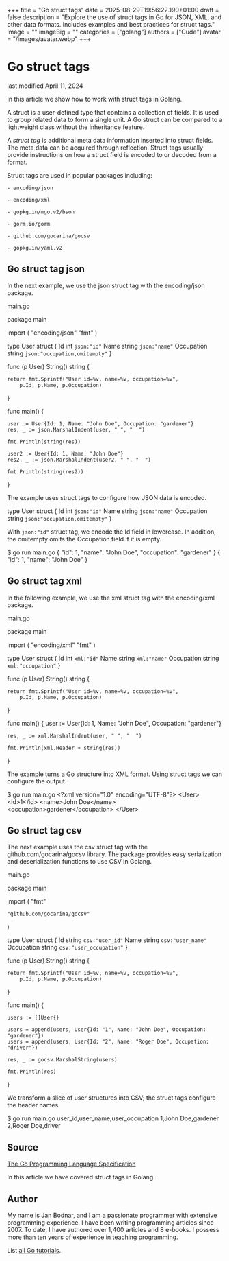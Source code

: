 +++
title = "Go struct tags"
date = 2025-08-29T19:56:22.190+01:00
draft = false
description = "Explore the use of struct tags in Go for JSON, XML, and other data formats. Includes examples and best practices for struct tags."
image = ""
imageBig = ""
categories = ["golang"]
authors = ["Cude"]
avatar = "/images/avatar.webp"
+++

# Go struct tags

last modified April 11, 2024

In this article we show how to work with struct tags in Golang. 

A struct is a user-defined type that contains a collection of
fields. It is used to group related data to form a single unit.
A Go struct can be compared to a lightweight class without the inheritance
feature.

A *struct tag* is additional meta data information inserted into struct
fields. The meta data can be acquired through reflection. Struct tags usually
provide instructions on how a struct field is encoded to or decoded from a
format.

Struct tags are used in popular packages including:

    - encoding/json

    - encoding/xml

    - gopkg.in/mgo.v2/bson

    - gorm.io/gorm

    - github.com/gocarina/gocsv

    - gopkg.in/yaml.v2

## Go struct tag json

In the next example, we use the json struct tag with the 
encoding/json package.

main.go
  

package main

import (
    "encoding/json"
    "fmt"
)

type User struct {
    Id         int    `json:"id"`
    Name       string `json:"name"`
    Occupation string `json:"occupation,omitempty"`
}

func (p User) String() string {

    return fmt.Sprintf("User id=%v, name=%v, occupation=%v",
        p.Id, p.Name, p.Occupation)
}

func main() {

    user := User{Id: 1, Name: "John Doe", Occupation: "gardener"}
    res, _ := json.MarshalIndent(user, " ", "  ")

    fmt.Println(string(res))

    user2 := User{Id: 1, Name: "John Doe"}
    res2, _ := json.MarshalIndent(user2, " ", "  ")

    fmt.Println(string(res2))
}

The example uses struct tags to configure how JSON data is encoded.

type User struct {
    Id         int    `json:"id"`
    Name       string `json:"name"`
    Occupation string `json:"occupation,omitempty"`
}

With `json:"id"` struct tag, we encode the Id field in lowercase.
In addition, the omitempty omits the Occupation field
if it is empty.

$ go run main.go
{
    "id": 1,
    "name": "John Doe",
    "occupation": "gardener"
    }
{
    "id": 1,
    "name": "John Doe"
}

## Go struct tag xml

In the following example, we use the xml struct tag with the 
encoding/xml package.

main.go
  

package main

import (
    "encoding/xml"
    "fmt"
)

type User struct {
    Id         int    `xml:"id"`
    Name       string `xml:"name"`
    Occupation string `xml:"occupation"`
}

func (p User) String() string {

    return fmt.Sprintf("User id=%v, name=%v, occupation=%v",
        p.Id, p.Name, p.Occupation)
}

func main() {
    user := User{Id: 1, Name: "John Doe", Occupation: "gardener"}

    res, _ := xml.MarshalIndent(user, " ", "  ")

    fmt.Println(xml.Header + string(res))
}

The example turns a Go structure into XML format. Using struct tags we can 
configure the output.

$ go run main.go
&lt;?xml version="1.0" encoding="UTF-8"?&gt;
 &lt;User&gt;
   &lt;id&gt;1&lt;/id&gt;
   &lt;name&gt;John Doe&lt;/name&gt;
   &lt;occupation&gt;gardener&lt;/occupation&gt;
 &lt;/User&gt;

## Go struct tag csv

The next example uses the csv struct tag with the
github.com/gocarina/gocsv library. The package provides easy
serialization and deserialization functions to use CSV in Golang.

main.go
  

package main

import (
    "fmt"

    "github.com/gocarina/gocsv"
)

type User struct {
    Id         string `csv:"user_id"`
    Name       string `csv:"user_name"`
    Occupation string `csv:"user_occupation"`
}

func (p User) String() string {

    return fmt.Sprintf("User id=%v, name=%v, occupation=%v",
        p.Id, p.Name, p.Occupation)
}

func main() {

    users := []User{}

    users = append(users, User{Id: "1", Name: "John Doe", Occupation: "gardener"})
    users = append(users, User{Id: "2", Name: "Roger Doe", Occupation: "driver"})

    res, _ := gocsv.MarshalString(users)

    fmt.Println(res)
}

We transform a slice of user structures into CSV; the struct tags configure the 
header names.

$ go run main.go
user_id,user_name,user_occupation
1,John Doe,gardener
2,Roger Doe,driver

## Source

[The Go Programming Language Specification](https://go.dev/ref/spec)

In this article we have covered struct tags in Golang.

## Author

My name is Jan Bodnar, and I am a passionate programmer with extensive
programming experience. I have been writing programming articles since 2007.
To date, I have authored over 1,400 articles and 8 e-books. I possess more
than ten years of experience in teaching programming.

List [all Go tutorials](/golang/).